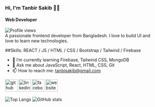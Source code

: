 ### Hi, I'm Tanbir Sakib 🦸‍♂️
#### Web Developer
![Profile views](https://gpvc.arturio.dev/tanbirsakib)  
A passionate frontend developer from Bangladesh. I love to build UI and love to learn new technologies.

##Skills: 
REACT / JS / HTML / CSS / Bootstrap / Tailwind / Firebase

- 🌱 I’m currently learning Firebase, Tailwind CSS, MongoDB 
- 💬 Ask me about JavaScript, React, HTML, CSS, Git 
- 📫 How to reach me: tanbisakib@gmail.com 


[<img src='https://cdn.jsdelivr.net/npm/simple-icons@3.0.1/icons/github.svg' alt='github' height='40'>](https://github.com/tanbirsakib)  [<img src='https://cdn.jsdelivr.net/npm/simple-icons@3.0.1/icons/linkedin.svg' alt='linkedin' height='40'>](https://www.linkedin.com/in/tanbir-sakib/)  [<img src='https://cdn.jsdelivr.net/npm/simple-icons@3.0.1/icons/facebook.svg' alt='facebook' height='40'>](https://www.facebook.com/tanbiirsakiib)  [<img src='https://cdn.jsdelivr.net/npm/simple-icons@3.0.1/icons/icloud.svg' alt='website' height='40'>](https://tanbirsakib.netlify.app)  

![Top Langs](https://github-readme-stats.vercel.app/api/top-langs/?username=tanbirsakib&layout=compact&theme=buefy)
![GitHub stats](https://github-readme-stats.vercel.app/api?username=tanbirsakib&&count_private=true&theme=buefy&show_icons=true&layout=compact)  




